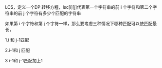 LCS，定义一个DP 转移方程，lsc\[i\][j]代表第一个字符串的前 i 个字符和第二个字符串的前 j 个字符有多少个匹配的字符串

如果第 i 个字符和第 j 个字符一样，那么要考虑三种情况下哪种匹配可以使匹配最长，

1.i 和 j-1匹配

2.i-1和 j 匹配

3 i-1和 j-1匹配加上1